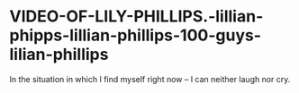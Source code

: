 # VIDEO-OF-LILY-PHILLIPS.-lillian-phipps-lillian-phillips-100-guys-lilian-phillips
In the situation in which I find myself right now – I can neither laugh nor cry. 
